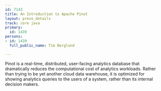 ```yaml
---
id: 7143
title: An Introduction to Apache Pinot
layout: preso_details
track: core java
primary:
  id: 1439
persons:
- id: 1439
  full_public_name: Tim Berglund

---
```

Pinot is a real-time, distributed, user-facing analytics database that dramatically reduces the computational cost of analytics workloads. Rather than trying to be yet another cloud data warehouse, it is optimized for showing analytics queries to the users of a system, rather than its internal decision makers.